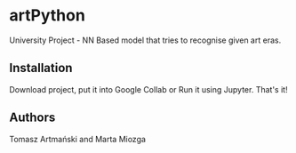 # artPython

University Project - NN Based model that tries to recognise given art eras.

## Installation

Download project, put it into Google Collab or Run it using Jupyter. That's it!
## Authors

Tomasz Artmański and Marta Miozga

